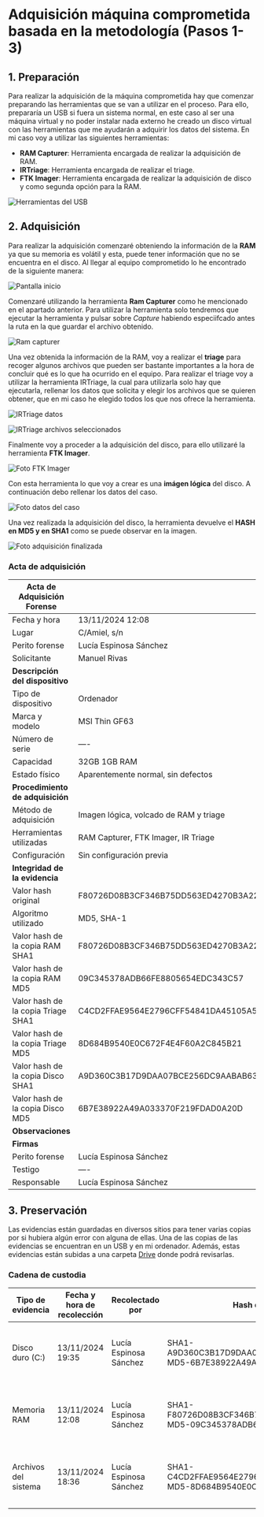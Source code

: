# Adquisición máquina comprometida basada en la metodología (Pasos 1-3)

## 1. Preparación
Para realizar la adquisición de la máquina comprometida hay que comenzar preparando las herramientas que se van a utilizar en el proceso. Para ello, prepararía un USB si fuera un sistema normal, en este caso al ser una máquina virtual y no poder instalar nada externo he creado un disco virtual con las herramientas que me ayudarán a adquirir los datos del sistema. En mi caso voy a utilizar las siguientes herramientas:
+ **RAM Capturer**: Herramienta encargada de realizar la adquisición de RAM.
+ **IRTriage**: Herramienta encargada de realizar el triage.
+ **FTK Imager**: Herramienta encargada de realizar la adquisición de disco y como segunda opción para la RAM.

![Herramientas del USB](/pictures/herramientasDisco.png)

## 2. Adquisición
Para realizar la adquisición comenzaré obteniendo la información de la **RAM** ya que su memoria es volátil y esta, puede tener información que no se encuentra en el disco.
Al llegar al equipo comprometido lo he encontrado de la siguiente manera:

![Pantalla inicio](/pictures/pantallaInicio.png)

Comenzaré utilizando la herramienta **Ram Capturer** como he mencionado en el apartado anterior. Para utilizar la herramienta solo tendremos que ejecutar la herramienta y pulsar sobre *Capture* habiendo especiifcado antes la ruta en la que guardar el archivo obtenido.

![Ram capturer](/pictures/ramCapturer.png)

Una vez obtenida la información de la RAM, voy a realizar el **triage** para recoger algunos archivos que pueden ser bastante importantes a la hora de concluir qué es lo que ha ocurrido en el equipo.
Para realizar el triage voy a utilizar la herramienta IRTriage, la cual para utilizarla solo hay que ejecutarla, rellenar los datos que solicita y elegir los archivos que se quieren obtener, que en mi caso he elegido todos los que nos ofrece la herramienta.

![IRTriage datos](/pictures/IRTriage.png)

![IRTriage archivos seleccionados](/pictures/IRTriage2.png)

Finalmente voy a proceder a la adquisición del disco, para ello utilizaré la herramienta **FTK Imager**.

![Foto FTK Imager](/pictures/FTKImager.png)

Con esta herramienta lo que voy a crear es una **imágen lógica** del disco. A continuación debo rellenar los datos del caso.

![Foto datos del caso](/pictures/FTKImager2.png)

Una vez realizada la adquisición del disco, la herramienta devuelve el **HASH en MD5 y en SHA1** como se puede observar en la imagen.

![Foto adquisición finalizada](/pictures/FTKImager3.png)

### Acta de adquisición

| Acta de Adquisición Forense |  |
| --- | --- |
| Fecha y hora | 13/11/2024   12:08 |
| Lugar | C/Amiel, s/n |
| Perito forense | Lucía Espinosa Sánchez |
| Solicitante | Manuel Rivas |
| **Descripción del dispositivo** |  |
| Tipo de dispositivo | Ordenador |
| Marca y modelo | MSI Thin GF63 |
| Número de serie | —- |
| Capacidad | 32GB  1GB RAM |
| Estado físico | Aparentemente normal, sin defectos |
| **Procedimiento de adquisición** |  |
| Método de adquisición | Imagen lógica, volcado de RAM y triage |
| Herramientas utilizadas | RAM Capturer, FTK Imager, IR Triage |
| Configuración | Sin configuración previa |
| **Integridad de la evidencia** |  |
| Valor hash original | F80726D08B3CF346B75DD563ED4270B3A22B79E7 |
| Algoritmo utilizado | MD5, SHA-1 |
| Valor hash de la copia RAM SHA1 | F80726D08B3CF346B75DD563ED4270B3A22B79E7 |
| Valor hash de la copia RAM MD5 | 09C345378ADB66FE8805654EDC343C57 |
| Valor hash de la copia Triage SHA1 | C4CD2FFAE9564E2796CFF54841DA45105A564CC0 |
| Valor hash de la copia Triage MD5 | 8D684B9540E0C672F4E4F60A2C845B21 |
| Valor hash de la copia Disco SHA1 | A9D360C3B17D9DAA07BCE256DC9AABAB63CA6340 |
| Valor hash de la copia Disco MD5 | 6B7E38922A49A033370F219FDAD0A20D |
| **Observaciones** |  |
| **Firmas** |  |
| Perito forense | Lucía Espinosa Sánchez |
| Testigo | —- |
| Responsable | Lucía Espinosa Sánchez |

## 3. Preservación

Las evidencias están guardadas en diversos sitios para tener varias copias por si hubiera algún error con alguna de ellas. Una de las copias de las evidencias se encuentran en un USB y en mi ordenador. Además, estas evidencias están subidas a una carpeta [Drive](https://drive.google.com/drive/folders/1CWaoP_wDCJ662R02Kv-MWTBTNg69CYca?usp=sharing) donde podrá revisarlas.

### Cadena de custodia

| Tipo de evidencia | Fecha y hora de recolección | Recolectado por | Hash de la evidencia | Método de adquisición | Estado de la evidencia |
| --- | --- | --- | --- | --- | --- |
| Disco duro (C:) | 13/11/2024  19:35 | Lucía Espinosa Sánchez | SHA1-A9D360C3B17D9DAA07BCE256DC9AABAB63CA6340  MD5-6B7E38922A49A033370F219FDAD0A20D | Imágen lógica | En formato digital en una carpeta en Drive |
| Memoria RAM | 13/11/2024  12:08 | Lucía Espinosa Sánchez | SHA1-F80726D08B3CF346B75DD563ED4270B3A22B79E7  MD5-09C345378ADB66FE8805654EDC343C57 | Volcado de Ram | En formato digital en una carpeta en Drive |
| Archivos del sistema | 13/11/2024  18:36 | Lucía Espinosa Sánchez | SHA1-C4CD2FFAE9564E2796CFF54841DA45105A564CC0  MD5-8D684B9540E0C672F4E4F60A2C845B21 | Triage | En formato digital en una carpeta en Drive |